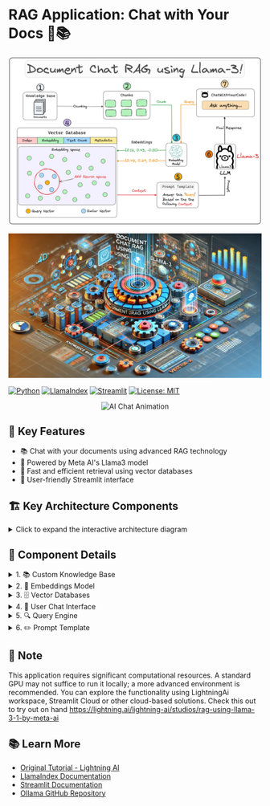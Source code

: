 # RAG Application: Chat with Your Docs 🤖📚

![RAG Application Banner](rag_architecture.png)

![RAG Application Banner](rag_architecture4D.jpg)

[![Python](https://img.shields.io/badge/Python-3.7%2B-blue)](https://www.python.org/)
[![LlamaIndex](https://img.shields.io/badge/LlamaIndex-Latest-green)](https://github.com/jerryjliu/llama_index)
[![Streamlit](https://img.shields.io/badge/Streamlit-Latest-red)](https://streamlit.io/)
[![License: MIT](https://img.shields.io/badge/License-MIT-yellow.svg)](https://opensource.org/licenses/MIT)

<p align="center">
  <img src="https://media.giphy.com/media/3o7TKUM3IgJBX2as9O/giphy.gif" alt="AI Chat Animation" width="200">
</p>

## 🌟 Key Features

- 📚 Chat with your documents using advanced RAG technology
- 🧠 Powered by Meta AI's Llama3 model
- 🚀 Fast and efficient retrieval using vector databases
- 🎨 User-friendly Streamlit interface

## 🏗️ Key Architecture Components

<details>
<summary>Click to expand the interactive architecture diagram</summary>

```mermaid
graph TD
    A[Custom Knowledge Base] -->|Indexing| B[Embeddings Model]
    B -->|Vector Creation| C[Vector Database]
    D[User Chat Interface] -->|Query| E[Query Engine]
    C -->|Retrieval| E
    E -->|Prompt| F[LLM - Llama3]
    F -->|Response| D
    G[Prompt Template] -->|Refinement| E
    style A fill:#f9d5e5,stroke:#333,stroke-width:2px
    style B fill:#eeac99,stroke:#333,stroke-width:2px
    style C fill:#e06377,stroke:#333,stroke-width:2px
    style D fill:#5b9aa0,stroke:#333,stroke-width:2px
    style E fill:#d6cbd3,stroke:#333,stroke-width:2px
    style F fill:#b6b4c2,stroke:#333,stroke-width:2px
    style G fill:#c8ad7f,stroke:#333,stroke-width:2px
```

</details>

## 🧩 Component Details

<details>
<summary>1. 📚 Custom Knowledge Base</summary>

A collection of relevant and up-to-date information that serves as a foundation for RAG. In this case, it's a PDF provided by you that will be used as a source of truth to provide answers to user queries.

```python
from llama_index.core import SimpleDirectoryReader

# load data
loader = SimpleDirectoryReader(
    input_dir = input_dir_path,
    required_exts=[".pdf"],
    recursive=True
)
docs = loader.load_data()
```

</details>

<details>
<summary>2. 🧠 Embeddings Model</summary>

A technique for representing text data as numerical vectors, which can be input into machine learning models.

```python
from llama_index.embeddings.huggingface import HuggingFaceEmbedding

embed_model = HuggingFaceEmbedding(model_name="BAAI/bge-large-en-v1.5", trust_remote_code=True)
```

</details>

<details>
<summary>3. 🗄️ Vector Databases</summary>

A collection of pre-computed vector representations of text data for fast retrieval and similarity search.

```python
from llama_index.core import Settings
from llama_index.core import VectorStoreIndex

# Create vector store and upload indexed data
Settings.embed_model = embed_model
index = VectorStoreIndex.from_documents(docs)
```

</details>

<details>
<summary>4. 💬 User Chat Interface</summary>

A user-friendly interface built with Streamlit that allows users to interact with the RAG system. The code for it can be found in `app.py`.

<p align="center">
  <img src="https://via.placeholder.com/400x200.png?text=Streamlit+Chat+Interface" alt="Streamlit Chat Interface">
</p>

</details>

<details>
<summary>5. 🔍 Query Engine</summary>

The query engine fetches relevant context and sends it along with the query to the LLM to generate a final natural language response.

```python
from llama_index.llms.ollama import Ollama
from llama_index.core import Settings

# setting up the llm
llm = Ollama(model="llama3", request_timeout=120.0) 

# Setup a query engine on the index previously created
Settings.llm = llm
query_engine = index.as_query_engine(streaming=True, similarity_top_k=4)
```

</details>

<details>
<summary>6. ✏️ Prompt Template</summary>

A custom prompt template used to refine the response from LLM & include the context:

```python
qa_prompt_tmpl_str = (
    "Context information is below.\n"
    "---------------------\n"
    "{context_str}\n"
    "---------------------\n"
    "Given the context information above I want you to think step by step to answer the query in a crisp manner, incase case you don't know the answer say 'I don't know!'.\n"
    "Query: {query_str}\n"
    "Answer: "
)

qa_prompt_tmpl = PromptTemplate(qa_prompt_tmpl_str)
query_engine.update_prompts({"response_synthesizer:text_qa_template": qa_prompt_tmpl})
```

</details>

## 📝 Note

This application requires significant computational resources. A standard GPU may not suffice to run it locally; a more advanced environment is recommended. You can explore the functionality using LightningAi workspace, Streamlit Cloud or other cloud-based solutions. Check this out to try out on hand https://lightning.ai/lightning-ai/studios/rag-using-llama-3-1-by-meta-ai

## 📚 Learn More

- [Original Tutorial - Lightning AI](https://lightning.ai/lightning-ai/studios/rag-using-llama-3-1-by-meta-ai)
- [LlamaIndex Documentation](https://gpt-index.readthedocs.io/en/latest/)
- [Streamlit Documentation](https://docs.streamlit.io/)
- [Ollama GitHub Repository](https://github.com/jmorganca/ollama)
